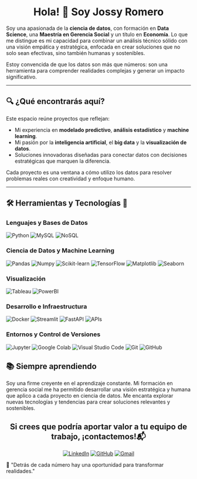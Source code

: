 <div align="center">
  <h1>Hola! 👋 Soy Jossy Romero</h1>
</div>

Soy una apasionada de la **ciencia de datos**, con formación en **Data Science**, una **Maestría en Gerencia Social** y un título en **Economía**. Lo que me distingue es mi capacidad para combinar un análisis técnico sólido con una visión empática y estratégica, enfocada en crear soluciones que no solo sean efectivas, sino también humanas y sostenibles.  

Estoy convencida de que los datos son más que números: son una herramienta para comprender realidades complejas y generar un impacto significativo.  

---

## 🔍 ¿Qué encontrarás aquí?  

Este espacio reúne proyectos que reflejan:  
- Mi experiencia en **modelado predictivo**, **análisis estadístico** y **machine learning**.  
- Mi pasión por la **inteligencia artificial**, el **big data** y la **visualización de datos**.  
- Soluciones innovadoras diseñadas para conectar datos con decisiones estratégicas que marquen la diferencia.  

Cada proyecto es una ventana a cómo utilizo los datos para resolver problemas reales con creatividad y enfoque humano.  

---

<div >
<h2> 🛠 Herramientas y Tecnologías 💼 </h2> 

### Lenguajes y Bases de Datos  
![Python](https://img.shields.io/badge/Python-3776AB?style=flat&logo=python&logoColor=white) ![MySQL](https://img.shields.io/badge/MySQL-4479A1?style=flat-square&logo=MySQL&logoColor=white) ![NoSQL](https://img.shields.io/badge/NoSQL-4DB33D?style=flat&logo=firebase&logoColor=white)  

### Ciencia de Datos y Machine Learning  
![Pandas](https://img.shields.io/badge/Pandas-150458?style=flat-square&logo=pandas&logoColor=white) ![Numpy](https://img.shields.io/badge/Numpy-013243?style=flat-square&logo=Numpy&logoColor=white) ![Scikit-learn](https://img.shields.io/badge/ScikitLearn-F7931E?style=flat-square&logo=Scikit-learn&logoColor=white) ![TensorFlow](https://img.shields.io/badge/TensorFlow-FF6F00?style=flat-square&logo=TensorFlow&logoColor=white) ![Matplotlib](https://img.shields.io/badge/-Matplotlib-11557C?logo=matplotlib&logoColor=white&style=flat-square) ![Seaborn](https://img.shields.io/badge/-Seaborn-036666?logo=python&logoColor=white&style=flat-square)  

### Visualización  
![Tableau](https://img.shields.io/badge/Tableau-E97627?style=flat-square&logo=Tableau&logoColor=white) ![PowerBI](https://img.shields.io/badge/PowerBI-F2C811?style=flat-square&logo=PowerBI&logoColor=white)  

### Desarrollo e Infraestructura  
![Docker](https://img.shields.io/badge/Docker-2496ED?style=flat-square&logo=Docker&logoColor=white) ![Streamlit](https://img.shields.io/badge/Streamlit-FF4B4B?style=flat-square&logo=Streamlit&logoColor=white) ![FastAPI](https://img.shields.io/badge/FastAPI-009688?style=flat-square&logo=FastAPI&logoColor=white) ![APIs](https://img.shields.io/badge/-APIs-4285F4?logo=google-cloud&logoColor=white&style=flat-square)  

### Entornos y Control de Versiones  
![Jupyter](https://img.shields.io/badge/Jupyter-F37626?style=flat-square&logo=Jupyter&logoColor=white) ![Google Colab](https://img.shields.io/badge/Google%20Colab-F9AB00?style=flat-square&logo=google-colab&logoColor=white) ![Visual Studio Code](https://img.shields.io/badge/Visual%20Studio%20Code-007ACC?style=flat-square&logo=visual-studio-code&logoColor=white) ![Git](https://img.shields.io/badge/Git-F05032?style=flat-square&logo=git&logoColor=white) ![GitHub](https://img.shields.io/badge/GitHub-181717?style=flat-square&logo=github&logoColor=white)  
</div>

<div >
<h2> 📚 Siempre aprendiendo</h2>

Soy una firme creyente en el aprendizaje constante. Mi formación en gerencia social me ha permitido desarrollar una visión estratégica y humana que aplico a cada proyecto en ciencia de datos. Me encanta explorar nuevas tecnologías y tendencias para crear soluciones relevantes y sostenibles.  

</div>
<div align="center">
<h2> Si crees que podría aportar valor a tu equipo de trabajo, ¡contactemos!📬</h2>

[![LinkedIn](https://img.shields.io/badge/linkedin-%231DA1F2.svg?style=for-the-badge&logo=linkedin&logoColor=white)](https://www.linkedin.com/in/jossy-romero-data/)
[![GitHub](https://img.shields.io/badge/github-%2300acee.svg?color=181717&style=for-the-badge&logo=github&logoColor=white)](https://github.com/JossySharry)
[![Gmail](https://img.shields.io/badge/gmail-%2300acee.svg?color=EA4335&style=for-the-badge&logo=gmail&logoColor=white)](mailto:jsromero@pucp.pe)



</div>
🌟 "Detrás de cada número hay una oportunidad para transformar realidades."
